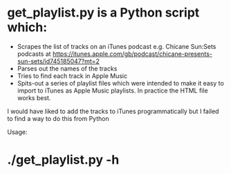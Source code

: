 # get_playlist.py is a Python script which:

- Scrapes the list of tracks on an iTunes podcast e.g. Chicane Sun:Sets podcasts at https://itunes.apple.com/gb/podcast/chicane-presents-sun-sets/id745185047?mt=2
- Parses out the names of the tracks
- Tries to find each track in Apple Music
- Spits-out a series of playlist files which were intended to make it easy to import to iTunes as Apple Music playlists. In practice the HTML file works best.

I would have liked to add the tracks to iTunes programmatically but I failed to find a way to do this from Python

Usage:

# ./get_playlist.py -h
